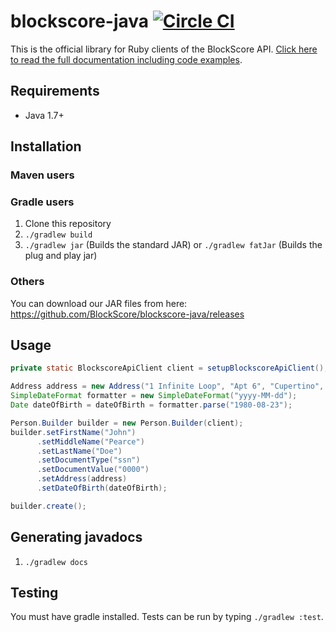 # blockscore-java [![Circle CI](https://circleci.com/gh/BlockScore/blockscore-java/tree/java-4.0.svg?style=shield)](https://circleci.com/gh/BlockScore/blockscore-java/tree/java-4.0)

This is the official library for Ruby clients of the BlockScore API. [Click here to read the full documentation including code examples](http://docs.blockscore.com/v4.0/java/).

## Requirements

- Java 1.7+

## Installation

### Maven users

### Gradle users

1. Clone this repository
2. `./gradlew build`
3. `./gradlew jar` (Builds the standard JAR) or `./gradlew fatJar` (Builds the plug and play jar)

### Others

You can download our JAR files from here: https://github.com/BlockScore/blockscore-java/releases

## Usage

```java
private static BlockscoreApiClient client = setupBlockscoreApiClient();

Address address = new Address("1 Infinite Loop", "Apt 6", "Cupertino", "CA", "95014", "US");
SimpleDateFormat formatter = new SimpleDateFormat("yyyy-MM-dd");
Date dateOfBirth = dateOfBirth = formatter.parse("1980-08-23");

Person.Builder builder = new Person.Builder(client);
builder.setFirstName("John")
      .setMiddleName("Pearce")
      .setLastName("Doe")
      .setDocumentType("ssn")
      .setDocumentValue("0000")
      .setAddress(address)
      .setDateOfBirth(dateOfBirth);

builder.create();
```

## Generating javadocs

1. `./gradlew docs`

## Testing

You must have gradle installed. Tests can be run by typing `./gradlew :test`.
